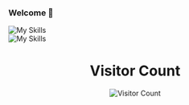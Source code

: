 ### Welcome 👋

![My Skills](https://skillicons.dev/icons?i=html,css,sass,js,ts,vue,react,redux,vite,webpack)</br>
![My Skills](https://skillicons.dev/icons?i=nodejs,mysql)
<!-- <div align=center width='100%'>

| 表头1  |  表头1  |                   
| :----------: | :----------: |        
|  在  | 表格单元   |     

</div> -->
<div align=center width='100%'>

# Visitor Count

</div>
<div align=center width='100%'>


![Visitor Count](https://profile-counter.glitch.me/all-smile/count.svg)

</div>
<!--
**Kenny-24/Kenny-24** is a ✨ _special_ ✨ repository because its `README.md` (this file) appears on your GitHub profile.

Here are some ideas to get you started:

- 🔭 I’m currently working on ...
- 🌱 I’m currently learning ...
- 👯 I’m looking to collaborate on ...
- 🤔 I’m looking for help with ...
- 💬 Ask me about ...
- 📫 How to reach me: ...
- 😄 Pronouns: ...
- ⚡ Fun fact: ...
-->
